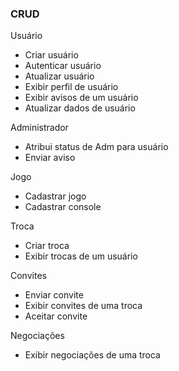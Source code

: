 ### CRUD

Usuário
- Criar usuário
- Autenticar usuário
- Atualizar usuário
- Exibir perfil de usuário
- Exibir avisos de um usuário
- Atualizar dados de usuário

Administrador
- Atribui status de Adm para usuário
- Enviar aviso

Jogo
- Cadastrar jogo
- Cadastrar console

Troca
- Criar troca
- Exibir trocas de um usuário

Convites
- Enviar convite
- Exibir convites de uma troca
- Aceitar convite

Negociações
- Exibir negociações de uma troca